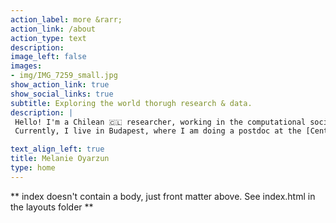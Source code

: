```yaml
---
action_label: more &rarr;
action_link: /about
action_type: text
description: 
image_left: false
images:
- img/IMG_7259_small.jpg
show_action_link: true
show_social_links: true
subtitle: Exploring the world thorugh research & data. 
description: |
 Hello! I'm a Chilean 🇨🇱 researcher, working in the computational social science space. \n
 Currently, I live in Budapest, where I am doing a postdoc at the [Center for Collective Learning](https://centerforcollectivelearning.org/) within the Center for Advanced Studies at Corvinus University.

text_align_left: true
title: Melanie Oyarzun
type: home
---
```


** index doesn't contain a body, just front matter above.
See index.html in the layouts folder **
